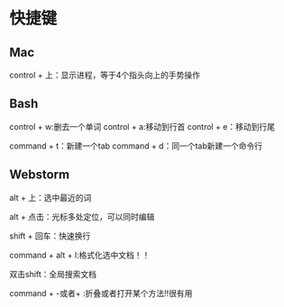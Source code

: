 # 快捷键

## Mac
control + 上：显示进程，等于4个指头向上的手势操作

## Bash
control + w:删去一个单词
control + a:移动到行首
control + e：移动到行尾

command + t：新建一个tab
command + d：同一个tab新建一个命令行

## Webstorm
alt + 上：选中最近的词

alt + 点击：光标多处定位，可以同时编辑

shift + 回车：快速换行

command + alt + l:格式化选中文档！！

双击shift：全局搜索文档

command + -或者+ :折叠或者打开某个方法!!很有用
